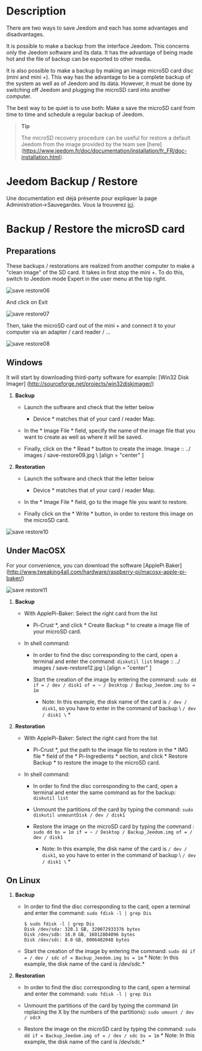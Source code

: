 Description
===========

There are two ways to save Jeedom and each has some
advantages and disadvantages.

It is possible to make a backup from the interface
Jeedom. This concerns only the Jeedom software and its data.
It has the advantage of being made hot and the file of
backup can be exported to other media.

It is also possible to make a backup by making an image
microSD card disc (mini and mini +). This way has the advantage
to be a complete backup of the system as well as of Jeedom and its
data. However, it must be done by switching off Jeedom and
plugging the microSD card into another computer.

The best way to be quiet is to use both: Make a
save the microSD card from time to time and schedule a
regular backup of Jeedom.

> **Tip**
>
> The microSD recovery procedure can be useful for
> restore a default Jeedom from the image provided by
> the team see
> [here] (https://www.jeedom.fr/doc/documentation/installation/fr_FR/doc-installation.html).

Jeedom Backup / Restore
=================================

Une documentation est déjà présente pour expliquer la page
Administration→Sauvegardes. Vous la trouverez
[ici](https://jeedom.github.io/core/fr_FR/backup).

Backup / Restore the microSD card
===========================================

Preparations
-----------

These backups / restorations are realized from another
computer to make a "clean image" of the SD card. It takes in
first stop the mini +. To do this, switch to Jeedom mode
Expert in the user menu at the top right.

![save restore06](../images/save-restore06.jpg)

And click on Exit

![save restore07](../images/save-restore07.jpg)

Then, take the microSD card out of the mini + and connect it to
your computer via an adapter / card reader / ...

![save restore08](../images/save-restore08.jpg)

Windows
------------

It will start by downloading third-party software for example:
[Win32 Disk Imager] (http://sourceforge.net/projects/win32diskimager/)

1.  **Backup**

    -   Launch the software and check that the letter below
        * Device * matches that of your card / reader
        Map.

    -   In the * Image File * field, specify the name of the image file that
        you want to create as well as where it will be saved.

    -   Finally, click on the * Read * button to create the image.
        Image :: ../ images / save-restore09.jpg \ [align = "center" \]

2.  **Restoration**

    -   Launch the software and check that the letter below
        * Device * matches that of your card / reader
        Map.

    -   In the * Image File * field, go to the image file
        you want to restore.

    -   Finally click on the * Write * button, in order to restore this
        image on the microSD card.

![save restore10](../images/save-restore10.jpg)

Under MacOSX
-----------

For your convenience, you can download the software
[ApplePi Baker] (http://www.tweaking4all.com/hardware/raspberry-pi/macosx-apple-pi-baker/)

![save restore11](../images/save-restore11.jpg)

1.  **Backup**

    -   With ApplePi-Baker: Select the right card from the list
        * Pi-Crust *, and click * Create Backup * to create a
        image file of your microSD card.

    -   In shell command:

        -   In order to find the disc corresponding to the card, open
            a terminal and enter the command: `diskutil list`
            Image :: ../ images / save-restore12.jpg \ [align = "center" \]

        -   Start the creation of the image by entering the command:
            `sudo dd if = / dev / disk1 of = ~ / Desktop / Backup_Jeedom.img bs = 1m`
            * Note: In this example, the disk name of the card
            is `/ dev / disk1`, so you have to enter in the command of
            backup \ `/ dev / disk1 \` *

2.  **Restoration**

    -   With ApplePi-Baker: Select the right card from the list
        * Pi-Crust *, put the path to the image file to restore
        in the * IMG file * field of the * Pi-Ingredients * section, and
        click * Restore Backup * to restore the image to the
        microSD card.

    -   In shell command:

        -   In order to find the disc corresponding to the card, open
            a terminal and enter the same command as for the
            backup: `diskutil list`

        -   Unmount the partitions of the card by typing the command:
            `sudo diskutil unmountDisk / dev / disk1`

        -   Restore the image on the microSD card by typing the command
            :
            `sudo dd bs = 1m if = ~ / Desktop / Backup_Jeedom.img of = / dev / disk1`
            * Note: In this example, the disk name of the card
            is `/ dev / disk1`, so you have to enter in the command of
            backup \ `/ dev / disk1 \` *

On Linux
----------

1.  **Backup**

    -   In order to find the disc corresponding to the card, open a
        terminal and enter the command: `sudo fdisk -l | grep Dis`

        ``` {.bash}
        $ sudo fdisk -l | grep Dis
        Disk /dev/sda: 320.1 GB, 320072933376 bytes
        Disk /dev/sdb: 16.0 GB, 16012804096 bytes
        Disk /dev/sdc: 8.0 GB, 8006402048 bytes
        ```

    -   Start the creation of the image by entering the command:
        `sudo dd if = / dev / sdc of = Backup_Jeedom.img bs = 1m` * Note: In
        this example, the disk name of the card is /dev/sdc.*

2.  **Restoration**

    -   In order to find the disc corresponding to the card, open a
        terminal and enter the command: `sudo fdisk -l | grep Dis`

    -   Unmount the partitions of the card by typing the command (in
        replacing the X by the numbers of the partitions):
        `sudo umount / dev / sdcX`

    -   Restore the image on the microSD card by typing the command:
        `sudo dd if = Backup_Jeedom.img of = / dev / sdc bs = 1m` * Note: In
        this example, the disk name of the card is /dev/sdc.*


